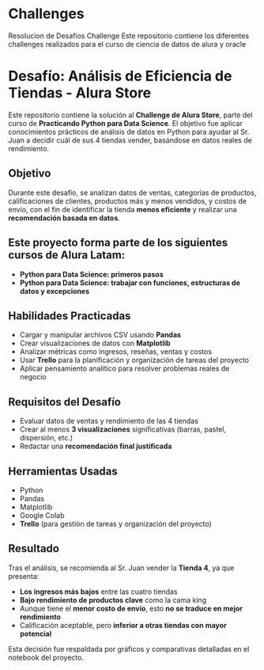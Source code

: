 # Challenges
Resolucion de Desafios Challenge
Este repositorio contiene los diferentes challenges realizados para el curso de ciencia de datos de alura y oracle

# Desafío: Análisis de Eficiencia de Tiendas - Alura Store

Este repositorio contiene la solución al **Challenge de Alura Store**, parte del curso de **Practicando Python para Data Science**. El objetivo fue aplicar conocimientos prácticos de análisis de datos en Python para ayudar al Sr. Juan a decidir cuál de sus 4 tiendas vender, basándose en datos reales de rendimiento.

## Objetivo

Durante este desafío, se analizan datos de ventas, categorías de productos, calificaciones de clientes, productos más y menos vendidos, y costos de envío, con el fin de identificar la tienda **menos eficiente** y realizar una **recomendación basada en datos**.

## Este proyecto forma parte de los siguientes cursos de Alura Latam:

- **Python para Data Science: primeros pasos**
- **Python para Data Science: trabajar con funciones, estructuras de datos y excepciones**

## Habilidades Practicadas

- Cargar y manipular archivos CSV usando **Pandas**
- Crear visualizaciones de datos con **Matplotlib**
- Analizar métricas como ingresos, reseñas, ventas y costos
- Usar **Trello** para la planificación y organización de tareas del proyecto
- Aplicar pensamiento analítico para resolver problemas reales de negocio

## Requisitos del Desafío

- Evaluar datos de ventas y rendimiento de las 4 tiendas  
- Crear al menos **3 visualizaciones** significativas (barras, pastel, dispersión, etc.)  
- Redactar una **recomendación final justificada**  

## Herramientas Usadas

- Python 
- Pandas  
- Matplotlib  
- Google Colab  
- **Trello** (para gestión de tareas y organización del proyecto)

## Resultado

Tras el análisis, se recomienda al Sr. Juan vender la **Tienda 4**, ya que presenta:

- **Los ingresos más bajos** entre las cuatro tiendas
- **Bajo rendimiento de productos clave** como la cama king
- Aunque tiene el **menor costo de envío**, esto **no se traduce en mejor rendimiento**
- Calificación aceptable, pero **inferior a otras tiendas con mayor potencial**

Esta decisión fue respaldada por gráficos y comparativas detalladas en el notebook del proyecto.
